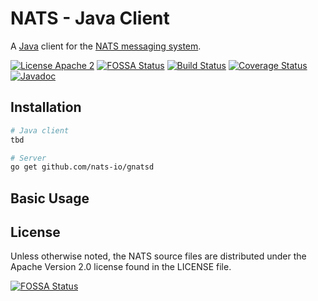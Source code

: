 # NATS - Java Client
A [Java](http://java.com) client for the [NATS messaging system](https://nats.io).

[![License Apache 2](https://img.shields.io/badge/License-Apache2-blue.svg)](https://www.apache.org/licenses/LICENSE-2.0)
[![FOSSA Status](https://app.fossa.io/api/projects/git%2Bgithub.com%2Fnats-io%2Fnats-java.svg?type=shield)](https://app.fossa.io/projects/git%2Bgithub.com%2Fnats-io%2Fnats-java?ref=badge_shield)
[![Build Status](https://travis-ci.org/nats-io/nats-java.svg?branch=master)](http://travis-ci.org/nats-io/nats-java)
[![Coverage Status](https://coveralls.io/repos/nats-io/nats-java/badge.svg?branch=master&service=github)](https://coveralls.io/github/nats-io/nats-java?branch=master)
[![Javadoc](http://javadoc.io/badge/io.nats/jnats.svg)](http://javadoc.io/doc/io.nats/jnats)


## Installation

```bash
# Java client
tbd

# Server
go get github.com/nats-io/gnatsd
```

## Basic Usage


## License

Unless otherwise noted, the NATS source files are distributed
under the Apache Version 2.0 license found in the LICENSE file.

[![FOSSA Status](https://app.fossa.io/api/projects/git%2Bgithub.com%2Fnats-io%2Fnats-java.svg?type=large)](https://app.fossa.io/projects/git%2Bgithub.com%2Fnats-io%2Fnats-java?ref=badge_large)